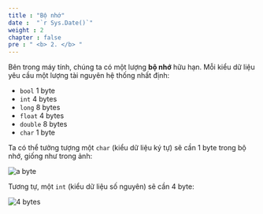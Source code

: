 ```yaml
---
title : "Bộ nhớ"
date :  "`r Sys.Date()`" 
weight : 2 
chapter : false
pre : " <b> 2. </b> "
---
```

Bên trong máy tính, chúng ta có một lượng **bộ nhớ** hữu hạn. Mỗi kiểu dữ liệu yêu cầu một lượng tài nguyên hệ thống nhất định:
- `bool` 1 byte
- `int` 4 bytes
- `long` 8 bytes
- `float` 4 bytes
- `double` 8 bytes
- `char` 1 byte

Ta có thể tưởng tượng một `char` (kiểu dữ liệu ký tự) sẽ cần 1 byte trong bộ nhớ, giống như trong ảnh:

![a byte](https://raw.githubusercontent.com/baobaoupcloud/cs/main/static/images/2.memory/memory1.png)

Tương tự, một `int` (kiểu dữ liệu số nguyên) sẽ cần 4 byte:

![4 bytes](https://raw.githubusercontent.com/baobaoupcloud/cs/main/static/images/2.memory/memory2.png)
